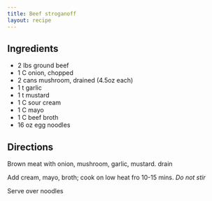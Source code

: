 ```yaml
---
title: Beef stroganoff
layout: recipe
---
```


## Ingredients
* 2 lbs ground beef
* 1 C onion, chopped
* 2 cans mushroom, drained (4.5oz each)
* 1 t garlic
* 1 t mustard
* 1 C sour cream
* 1 C mayo
* 1 C beef broth
* 16 oz egg noodles

## Directions
Brown meat with onion, mushroom, garlic, mustard.
drain

Add cream, mayo, broth; cook on low heat fro 10-15 mins.  *Do not stir*

Serve over noodles
